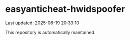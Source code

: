 # easyanticheat-hwidspoofer

Last updated: 2025-06-19 20:33:10

This repository is automatically maintained.
